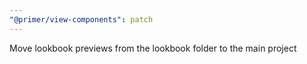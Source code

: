```yaml
---
"@primer/view-components": patch
---
```


Move lookbook previews from the lookbook folder to the main project
